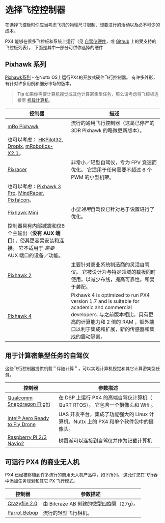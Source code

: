 # 选择飞控控制器

在选择飞控板时你应当考虑飞机的物理尺寸限制、想要进行的活动以及必不可少的成本。

PX4 能够在很多飞控板和系统上运行（见 [自驾仪硬件](../flight_controller/README.md)，或 [Github](https://github.com/PX4/Firmware/#supported-hardware) 上的受支持的飞控板列表）。 下面是其中一部分可供你选择的硬件

## Pixhawk 系列

[Pixhawk系列](../flight_controller/pixhawk_series.md) - 在Nuttx OS上运行PX4的开放式硬件飞行控制器。 有许多外形，有针对许多用例和细分市场的版本。

> **Tip** 如果你需要计算机视觉或其他计算密集型任务，那么请考虑将飞控板连接至 [机载计算机](#autopilots-for-computationally-intensive-tasks)。

| 控制器                                                  | 描述                                                                                                                                                                                                                 |
| ---------------------------------------------------- | ------------------------------------------------------------------------------------------------------------------------------------------------------------------------------------------------------------------ |
| [mRo Pixhawk](../flight_controller/mro_pixhawk.md)   | 流行的通用飞行控制器（这是已停产的 3DR Pixhawk 的略微更新版本）。   
也可以考虑： [HKPilot32](../flight_controller/HKPilot32.md), [Dropix](../flight_controller/dropix.md), [mRobotics-X2.1](../flight_controller/mro_x2.1.md)。                    |
| [Pixracer](../flight_controller/pixracer.md)         | 非常小／轻型自驾仪，专为 FPV 竞速而优化。 它适用于任何需要不超过 6 个 PWM 的小型机架。   
也可以考虑：[Pixhawk 3 Pro](../flight_controller/pixhawk3_pro.md), [MindRacer](../flight_controller/mindracer.md), [Pixfalcon](../flight_controller/pixfalcon.md)。 |
| [Pixhawk Mini](../flight_controller/pixhawk_mini.md) | 小型*通用*自驾仪已针对易于设置进行了优化。  
控制器具有内部减震和仅8个主输出（**没有 AUX 端口**），使其更容易安装和连接。 它不适用于 *需要* AUX 端口的设备／功能。                                                                                                                      |
| [Pixhawk 2](../flight_controller/pixhawk-2.md)       | 主要针对商业系统制造商的灵活自驾仪。 它被设计为与特定领域的载板同时使用，以减少布线，提高可靠性，和易于装配。                                                                                                                                                            |
| [Pixhawk 4](../flight_controller/pixhawk4.md)        | Pixhawk 4 is optimized to run PX4 version 1.7 and is suitable for academic and commercial developers. 与之前版本相比，具有更高的计算能力和 2 倍的 RAM ，额外端口以利于集成和扩展，新的传感器和集成的震动隔离。                                                     |

## 用于计算密集型任务的自驾仪

这些飞行控制器提供机载＂伴随计算＂，可以实现计算机视觉和其它计算密集型任务。

| 控制器                                                                     | 参数描述                                                  |
| ----------------------------------------------------------------------- | ----------------------------------------------------- |
| [Qualcomm Snapdragon Flight](../flight_controller/snapdragon_flight.md) | 在 DSP 上运行 PX4 的高端自驾仪计算机（ QuRT RTOS）。 它包含一个摄像头和 Wifi 。 |
| [Intel® Aero Ready to Fly Drone](../flight_controller/intel_aero.md)    | UAS 开发平台，集成了功能强大的 Linux 计算机，Nuttx 上的 PX4 和单个软件包中的摄像头。 |
| [Raspberry Pi 2/3 Navio2](../flight_controller/raspberry_pi_navio2.md)  | 树莓派可以连接到自驾仪并作为记载计算机                                   |

## 可运行 PX4 的商业无人机

PX4 已经被移植到许多流行的商用无人机产品中，如下所列。 这允许您在飞行器中添加任务规划和其它 PX 飞行模式。

| 控制器                                                 | 参数描述                         |
| --------------------------------------------------- | ---------------------------- |
| [Crazyflie 2.0](../flight_controller/crazyflie2.md) | 由 Bitcraze AB 创建的微型四旋翼（27g）。 |
| [Parrot Bebop](../flight_controller/bebop.md)       | 流行的轻型飞行相机。                   |